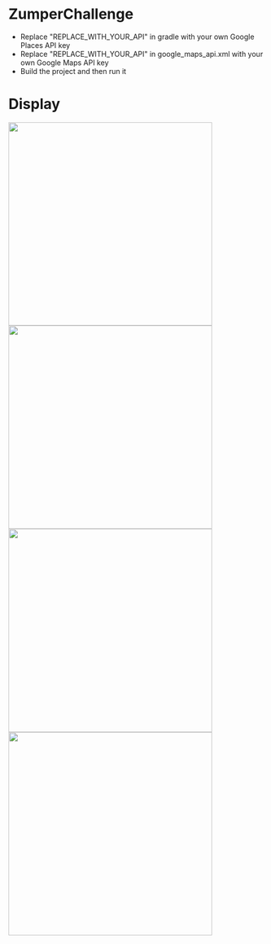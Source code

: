 # ZumperChallenge
- Replace "REPLACE_WITH_YOUR_API" in gradle with your own Google Places API key
- Replace "REPLACE_WITH_YOUR_API" in google_maps_api.xml with your own Google Maps API key
- Build the project and then run it

# Display
<img src="http://i.imgur.com/KSw0wlG.png" width="400">
<img src="http://i.imgur.com/wZJww7G.png" width="400">
<img src="http://i.imgur.com/2NKI3Fg.png" width="400">
<img src="http://i.imgur.com/VtpivtC.png" width="400">
